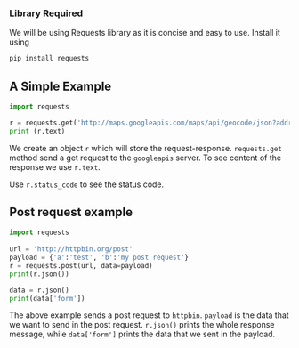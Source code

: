 ### Library Required

We will be using Requests library as it is concise and easy to use. Install it using

```sh
pip install requests
```

## A Simple Example

```python
import requests

r = requests.get('http://maps.googleapis.com/maps/api/geocode/json?address=Bengaluru')
print (r.text)
```
We create an object `r` which will store the request-response. `requests.get` method send a get request to the `googleapis` server. To see content of the response we use `r.text`.

Use `r.status_code` to see the status code.

## Post request example

```python
import requests
 
url = 'http://httpbin.org/post'
payload = {'a':'test', 'b':'my post request'}
r = requests.post(url, data=payload) 
print(r.json())

data = r.json()
print(data['form'])
```

The above example sends a post request to `httpbin`. `payload` is the data that we want to send in the post request. `r.json()` prints the whole response message, while `data['form']` prints the data that we sent in the payload.

